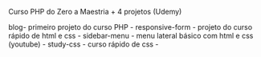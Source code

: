 Curso PHP do Zero a Maestria + 4 projetos (Udemy)

blog- primeiro projeto do curso PHP - 
responsive-form - projeto do curso rápido de html e css - 
sidebar-menu - menu lateral básico com html e css (youtube) - 
study-css - curso rápido de css - 
